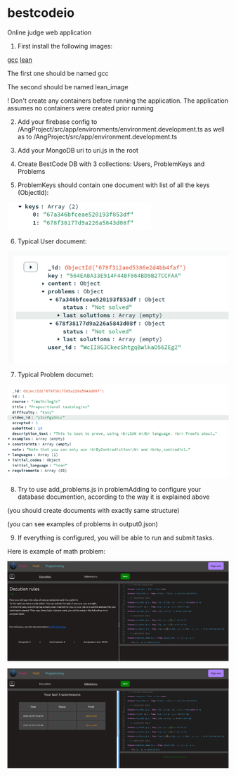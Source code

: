# bestcodeio

Online judge web application

1) First install the following images:

[gcc](https://hub.docker.com/_/gcc)
[lean](https://github.com/IgorAmashukeli/Bestcode/blob/main/DockerLEAN/Dockerfile)

The first one should be named gcc

The second should be named lean_image

! Don't create any containers before running the application.
The application assumes no containers were created prior running

2) Add your firebase config to /AngProject/src/app/environments/environment.development.ts as well as to /AngProject/src/app/environment.development.ts

3) Add your MongoDB uri to uri.js in the root

4) Create BestCode DB with 3 collections: Users, ProblemKeys and Problems

5) ProblemKeys should contain one document with list of all the keys (ObjectId):

![alt text](image.png)

6) Typical User document:

![alt text](image-1.png)

7) Typical Problem documet:

![alt text](image-2.png)


8) Try to use add_problems.js in problemAdding to configure your database documention, according to the way it is explained above

(you should create documents with exactly same structure)

(you can see examples of problems in output0.json)

9) If everything is configured, you will be able to run and submit tasks.

Here is example of math problem:

![alt text](image-3.png)

![alt text](image-4.png)
